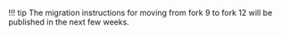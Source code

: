 !!! tip
    The migration instructions for moving from fork 9 to fork 12 will be published in the next few weeks.

